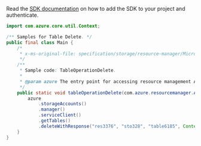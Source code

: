 Read the [SDK documentation](https://github.com/Azure/azure-sdk-for-java/blob/azure-resourcemanager_2.12.0/sdk/resourcemanager/azure-resourcemanager/README.md) on how to add the SDK to your project and authenticate.

```java
import com.azure.core.util.Context;

/** Samples for Table Delete. */
public final class Main {
    /*
     * x-ms-original-file: specification/storage/resource-manager/Microsoft.Storage/stable/2021-08-01/examples/TableOperationDelete.json
     */
    /**
     * Sample code: TableOperationDelete.
     *
     * @param azure The entry point for accessing resource management APIs in Azure.
     */
    public static void tableOperationDelete(com.azure.resourcemanager.AzureResourceManager azure) {
        azure
            .storageAccounts()
            .manager()
            .serviceClient()
            .getTables()
            .deleteWithResponse("res3376", "sto328", "table6185", Context.NONE);
    }
}
```
